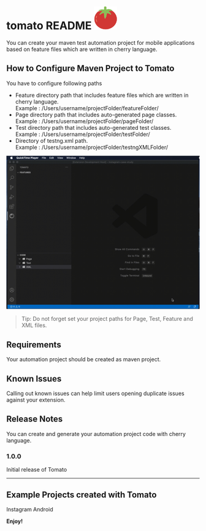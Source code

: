 # tomato README <img width="60px" height="60px" src="media/tomato-color.svg" />

You can create your maven test automation project for mobile applications based on feature files which are written in cherry language.

## How to Configure Maven Project to Tomato
You have to configure following paths
* Feature directory path that includes feature files which are written in cherry language.<br/>Example : /Users/username/projectFolder/featureFolder/
* Page directory path that includes auto-generated page classes.<br/>Example : /Users/username/projectFolder/pageFolder/
* Test directory path that includes auto-generated test classes.<br/>Example : /Users/username/projectFolder/testFolder/
* Directory of testng.xml path.<br/>Example : /Users/username/projectFolder/testngXMLFolder/

![](resources/gif/how_to_configure_tomato_2.gif)

> Tip: Do not forget set your project paths for Page, Test, Feature and XML files.

## Requirements

Your automation project should be created as maven project.

## Known Issues

Calling out known issues can help limit users opening duplicate issues against your extension.

## Release Notes

You can create and generate your automation project code with cherry language. 

### 1.0.0

Initial release of Tomato

-----------------------------------------------------------------------------------------------------------

## Example Projects created with Tomato

Instagram Android 



**Enjoy!**

